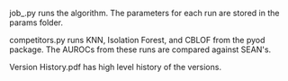 job_<dataset>.py runs the algorithm. The parameters for each run are stored in the params folder.

competitors.py runs KNN, Isolation Forest, and CBLOF from the pyod package. The AUROCs from these runs are compared against SEAN's.

Version History.pdf has high level history of the versions.


